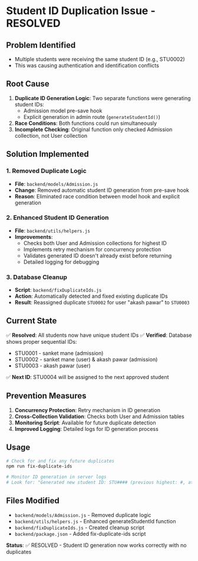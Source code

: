 # Student ID Duplication Issue - RESOLVED

## Problem Identified
- Multiple students were receiving the same student ID (e.g., STU0002)
- This was causing authentication and identification conflicts

## Root Cause
1. **Duplicate ID Generation Logic**: Two separate functions were generating student IDs:
   - Admission model pre-save hook 
   - Explicit generation in admin route (`generateStudentId()`)
2. **Race Conditions**: Both functions could run simultaneously
3. **Incomplete Checking**: Original function only checked Admission collection, not User collection

## Solution Implemented

### 1. Removed Duplicate Logic
- **File**: `backend/models/Admission.js`
- **Change**: Removed automatic student ID generation from pre-save hook
- **Reason**: Eliminated race condition between model hook and explicit generation

### 2. Enhanced Student ID Generation
- **File**: `backend/utils/helpers.js`
- **Improvements**:
  - Checks both User and Admission collections for highest ID
  - Implements retry mechanism for concurrency protection
  - Validates generated ID doesn't already exist before returning
  - Detailed logging for debugging

### 3. Database Cleanup
- **Script**: `backend/fixDuplicateIds.js`
- **Action**: Automatically detected and fixed existing duplicate IDs
- **Result**: Reassigned duplicate `STU0002` for user "akash pawar" to `STU0003`

## Current State
✅ **Resolved**: All students now have unique student IDs
✅ **Verified**: Database shows proper sequential IDs:
   - STU0001 - sanket mane (admission)
   - STU0002 - sanket mane (user) & akash pawar (admission)  
   - STU0003 - akash pawar (user)

✅ **Next ID**: STU0004 will be assigned to the next approved student

## Prevention Measures
1. **Concurrency Protection**: Retry mechanism in ID generation
2. **Cross-Collection Validation**: Checks both User and Admission tables
3. **Monitoring Script**: Available for future duplicate detection
4. **Improved Logging**: Detailed logs for ID generation process

## Usage
```bash
# Check for and fix any future duplicates
npm run fix-duplicate-ids

# Monitor ID generation in server logs
# Look for: "Generated new student ID: STU#### (previous highest: #, attempt: #)"
```

## Files Modified
- `backend/models/Admission.js` - Removed duplicate logic
- `backend/utils/helpers.js` - Enhanced generateStudentId function  
- `backend/fixDuplicateIds.js` - Created cleanup script
- `backend/package.json` - Added fix-duplicate-ids script

**Status**: ✅ RESOLVED - Student ID generation now works correctly with no duplicates
